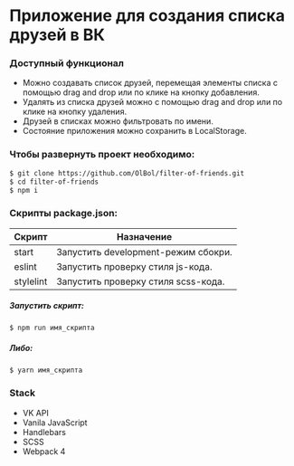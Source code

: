 # Приложение для создания списка друзей в ВК
### Доступный функционал
+ Можно создавать список друзей, перемещая элементы списка с помощью drag and drop или по клике на кнопку добавления.
+ Удалять из списка друзей можно с помощью drag and drop или по клике на кнопку удаления.
+ Друзей в списках можно фильтровать по имени.
+ Состояние приложения можно сохранить в LocalStorage.


###  Чтобы развернуть проект необходимо:
```sh
$ git clone https://github.com/OlBol/filter-of-friends.git
$ cd filter-of-friends
$ npm i 
```

### Скрипты package.json:

| Скрипт | Назначение |
| ------ | ------ |
| start | Запустить development-режим сбокри. |
| eslint | Запустить проверку стиля js-кода. |
| stylelint | Запустить проверку стиля scss-кода. |

##### Запустить скрипт:
```sh
$ npm run имя_скрипта
```

##### Либо:
```sh
$ yarn имя_скрипта
```

### Stack
+ VK API 
+ Vanila JavaScript
+ Handlebars
+ SCSS
+ Webpack 4
